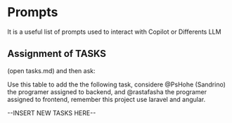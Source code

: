 # Prompts

It is a useful list of prompts used to interact with Copilot or Differents LLM

## Assignment of TASKS

(open tasks.md) and then ask:

Use this table to add the the following task, considere @PsHohe (Sandrino) the programer assigned to backend, and @rastafasha the programer assigned to frontend, remember this project use laravel and angular.

--INSERT NEW TASKS HERE--
